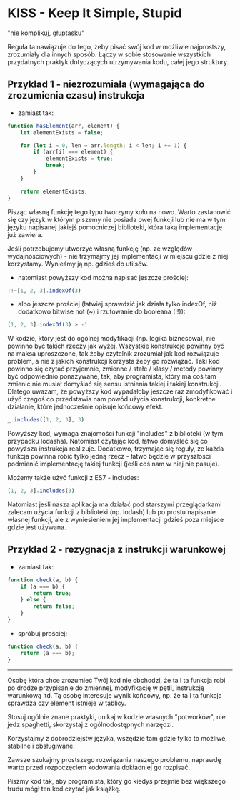 # KISS - Keep It Simple, Stupid

"nie komplikuj, głuptasku"

Reguła ta nawiązuje do tego, żeby pisać swój kod w możliwie
najprostszy, zrozumiały dla innych sposób. Łączy w sobie
stosowanie wszystkich przydatnych praktyk dotyczących utrzymywania kodu,
całej jego struktury.

## Przykład 1 - niezrozumiała (wymagająca do zrozumienia czasu) instrukcja

* zamiast tak:

```js
function hasElement(arr, element) {
    let elementExists = false;

    for (let i = 0, len = arr.length; i < len; i += 1) {
        if (arr[i] === element) {
            elementExists = true;
            break;
        }
    }

    return elementExists;
}
```

Pisząc własną funkcję tego typu tworzymy koło na nowo. Warto zastanowić się
czy język w którym piszemy nie posiada owej funkcji lub nie ma w tym języku
napisanej jakiejś pomocniczej biblioteki, która taką implementację już zawiera.

Jeśli potrzebujemy utworzyć własną funkcję (np. ze względów
wydajnościowych) - nie trzymajmy jej implementacji w miejscu gdzie z niej korzystamy.
Wynieśmy ją np. gdzieś do utilsów.

* natomiast powyższy kod można napisać jeszcze prościej:

```js
!!~[1, 2, 3].indexOf(3)
```

* albo jeszcze prościej (łatwiej sprawdzić jak działa tylko indexOf, niż dodatkowo bitwise not (~) i rzutowanie do booleana (!!)):

```js
[1, 2, 3].indexOf(3) > -1
```

W kodzie, który jest do ogólnej modyfikacji (np. logika biznesowa), nie powinno
być takich rzeczy jak wyżej. Wszystkie konstrukcje powinny być na maksa
uproszczone, tak żeby czytelnik zrozumiał jak kod rozwiązuje problem, a nie z
jakich konstrukcji korzysta żeby go rozwiązać. Taki kod powinno się
czytać przyjemnie, zmienne / stałe / klasy / metody powinny być odpowiednio
ponazywane, tak, aby programista, który ma coś tam zmienić nie musiał domyślać się sensu
istnienia takiej i takiej konstrukcji. Dlatego uważam, że powyższy kod
wypadałoby jeszcze raz zmodyfikować i użyć czegoś co przedstawia nam
powód użycia konstrukcji, konkretne działanie, które jednocześnie opisuje
końcowy efekt.

```js
_.includes([1, 2, 3], 3)
```

Powyższy kod, wymaga znajomości funkcji "includes" z biblioteki
(w tym przypadku lodasha). Natomiast czytając kod, łatwo domyśleć się
co powyższa instrukcja realizuje. Dodatkowo, trzymając się reguły, że
każda funkcja powinna robić tylko jedną rzecz - łatwo będzie w przyszłości
podmienić implementację takiej funkcji (jeśli coś nam w niej nie pasuje).

Możemy także użyć funkcji z ES7 - includes:

```js
[1, 2, 3].includes(3)
```

Natomiast jeśli nasza aplikacja ma działać pod starszymi przeglądarkami
zalecam użycia funkcji z biblioteki (np. lodash) lub po prostu napisanie
własnej funkcji, ale z wyniesieniem jej implementacji gdzieś poza miejsce
gdzie jest używana.

## Przykład 2 - rezygnacja z instrukcji warunkowej

* zamiast tak:

```js
function check(a, b) {
    if (a === b) {
        return true;
    } else {
        return false;
    }
}
```

* spróbuj prościej:

```js
function check(a, b) {
    return (a === b);
}
```

---

Osobę która chce zrozumieć Twój kod nie obchodzi, że ta i ta
funkcja robi po drodze przypisanie do zmiennej, modyfikację w pętli,
instrukcję warunkową itd. Tą osobę interesuje wynik
końcowy, np. że ta i ta funkcja sprawdza czy element istnieje w tablicy.

Stosuj ogólnie znane praktyki, unikaj w kodzie własnych "potworków",
nie jedz spaghetti, skorzystaj z ogólnodostępnych narzędzi.

Korzystajmy z dobrodziejstw języka, wszędzie tam gdzie tylko to możliwe,
stabilne i obsługiwane.

Zawsze szukajmy prostszego rozwiązania naszego problemu, naprawdę
warto przed rozpoczęciem kodowania dokładniej go rozpisać.

Piszmy kod tak, aby programista, który go kiedyś przejmie
bez większego trudu mógł ten kod czytać jak książkę.
